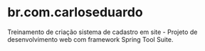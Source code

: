 # br.com.carloseduardo
Treinamento de criação sistema de cadastro em site - Projeto de desenvolvimento web com framework Spring Tool Suite.
